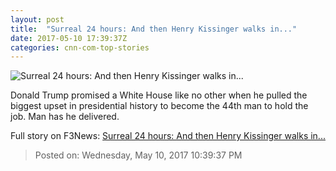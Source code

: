 ```yaml
---
layout: post
title:  "Surreal 24 hours: And then Henry Kissinger walks in..."
date: 2017-05-10 17:39:37Z
categories: cnn-com-top-stories
---
```


![Surreal 24 hours: And then Henry Kissinger walks in...](http://i2.cdn.cnn.com/cnnnext/dam/assets/170510114753-01-trump-kissinger-0510-super-tease.jpg)

Donald Trump promised a White House like no other when he pulled the biggest upset in presidential history to become the 44th man to hold the job. Man has he delivered.


Full story on F3News: [Surreal 24 hours: And then Henry Kissinger walks in...](http://www.f3nws.com/n/KbGzNC)

> Posted on: Wednesday, May 10, 2017 10:39:37 PM
